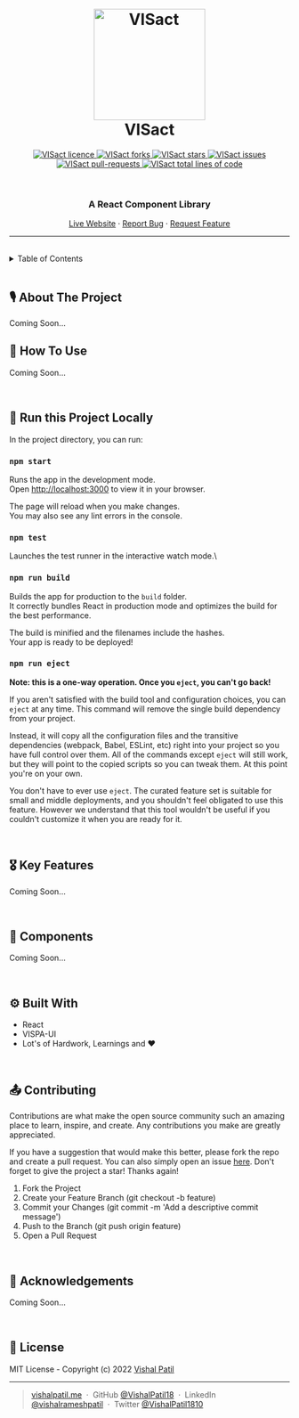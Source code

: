 <h1 align="center">
  <br />
  <a href="https://vispaui-docs-development.netlify.app/"><img src="https://raw.githubusercontent.com/VishalPatil18/VISPA-UI/main/assets/VISPA_UI--logo.svg?token=GHSAT0AAAAAABNUG2VVR25CPORFTDXOHBOKYPZHLZA" alt="VISact" width="200"></a>
  <br />
  VISact
  <br />
</h1>

<!-- PROJECT SHIELDS -->
<p align="center">
  <a href="https://github.com/VishalPatil18/VISact/blob/main/LICENSE" target="blank">
  <img src="https://img.shields.io/github/license/VishalPatil18/VISact?style=for-the-badge" alt="VISact licence" />
  </a>
  <a href="https://github.com/VishalPatil18/VISact/fork" target="blank">
  <img src="https://img.shields.io/github/forks/VishalPatil18/VISact?style=for-the-badge" alt="VISact forks"/>
  </a>
  <a href="https://github.com/VishalPatil18/VISact/stargazers" target="blank">
  <img src="https://img.shields.io/github/stars/VishalPatil18/VISact?color=yellow&style=for-the-badge" alt="VISact stars"/>
  </a>
  <a href="https://github.com/VishalPatil18/VISact/issues" target="blank">
  <img src="https://img.shields.io/github/issues/VishalPatil18/VISact?style=for-the-badge" alt="VISact issues"/>
  </a>
  <a href="https://github.com/VishalPatil18/VISact/pulls" target="blank">
  <img src="https://img.shields.io/github/issues-pr/VishalPatil18/VISact?color=important&style=for-the-badge" alt="VISact pull-requests"/>
  </a>
  <a href="https://github.com/VishalPatil18/VISact/graphs/code-frequency" target="blank">
  <img src="https://img.shields.io/tokei/lines/github/VishalPatil18/VISact?label=total%20lines%20of%20code&color=9cf&style=for-the-badge" alt="VISact total lines of code"/>
  </a>
</p>

<br />

<!-- PROJECT SUBTITLE -->
<h3 align="center">A React Component Library</h3>

<p align="center">
  <a href="#">Live Website</a>
  ·
  <a href="https://github.com/VishalPatil18/VISact/issues">Report Bug</a>
  ·
  <a href="https://github.com/VishalPatil18/VISact/issues">Request Feature</a>
</p>
<hr />
<br />

<!-- TABLE OF CONTENTS -->
<details>
  <summary>Table of Contents</summary>
  <ol>
    <li><a href="#about-the-project">About The Project</a></li>
    <li><a href="#how-to-use">How To Use</a></li>
    <li><a href="#key-features">Key Features</a></li>
    <li><a href="#key-features">Tech Stack</a></li>
    <li><a href="#contributing">Contributing</a></li>
    <li><a href="#acknowledgements">Acknowledgements</a></li>
    <li><a href="#license">License</a></li>
  </ol>
</details>

<br />

<!-- ABOUT THE PROJECT -->

## **🎙 About The Project**
Coming Soon...
<br />

<!-- HOW TO USE -->

## **🤔 How To Use**
Coming Soon...

<br />

<!-- RUN THIS PROJECT LOCALLY -->

## **🤔 Run this Project Locally**

In the project directory, you can run:

### `npm start`

Runs the app in the development mode.\
Open [http://localhost:3000](http://localhost:3000) to view it in your browser.

The page will reload when you make changes.\
You may also see any lint errors in the console.

### `npm test`

Launches the test runner in the interactive watch mode.\

### `npm run build`

Builds the app for production to the `build` folder.\
It correctly bundles React in production mode and optimizes the build for the best performance.

The build is minified and the filenames include the hashes.\
Your app is ready to be deployed!

### `npm run eject`

**Note: this is a one-way operation. Once you `eject`, you can't go back!**

If you aren't satisfied with the build tool and configuration choices, you can `eject` at any time. This command will remove the single build dependency from your project.

Instead, it will copy all the configuration files and the transitive dependencies (webpack, Babel, ESLint, etc) right into your project so you have full control over them. All of the commands except `eject` will still work, but they will point to the copied scripts so you can tweak them. At this point you're on your own.

You don't have to ever use `eject`. The curated feature set is suitable for small and middle deployments, and you shouldn't feel obligated to use this feature. However we understand that this tool wouldn't be useful if you couldn't customize it when you are ready for it.

<br />

<!-- KEY FEATURES -->

## **🎖 Key Features**
Coming Soon...

<br />

<!-- COMPONENTS -->

## **🧩 Components**
Coming Soon...

<br />

<!-- BUILT WITH -->

## **⚙️ Built With**

- React
- VISPA-UI
- Lot's of Hardwork, Learnings and ❤️

<br />

<!-- CONTRIBUTING -->

## **📤 Contributing**

Contributions are what make the open source community such an amazing place to learn, inspire, and create. Any contributions you make are greatly appreciated.

If you have a suggestion that would make this better, please fork the repo and create a pull request. You can also simply open an issue [here](https://github.com/VishalPatil18/VISact/issues). Don't forget to give the project a star! Thanks again!

1. Fork the Project
2. Create your Feature Branch (git checkout -b feature)
3. Commit your Changes (git commit -m 'Add a descriptive commit message')
4. Push to the Branch (git push origin feature)
5. Open a Pull Request

<br />

<!-- ACKNOWLEDGMENTS -->

## **🙏 Acknowledgements**
Coming Soon...

<br />

<!-- LICENSE -->

## **📑 License**

MIT License - Copyright (c) 2022 [Vishal Patil](https://github.com/VishalPatil18)

---

<!-- SOCIAL LINKS -->

> [vishalpatil.me](https://vishalpatil.me/) &nbsp;&middot;&nbsp;
> GitHub [@VishalPatil18](https://github.com/VishalPatil18) &nbsp;&middot;&nbsp;
> LinkedIn [@vishalrameshpatil](https://www.linkedin.com/in/vishalrameshpatil) &nbsp;&middot;&nbsp;
> Twitter [@VishalPatil1810](https://twitter.com/VishalPatil1810)
